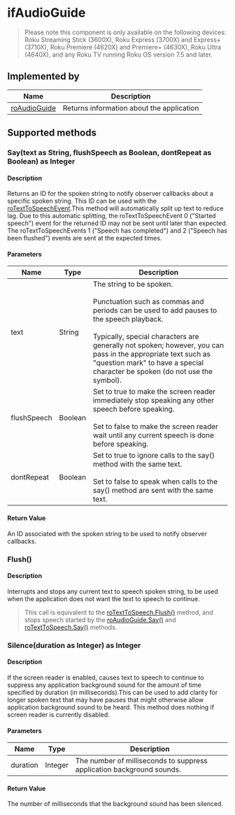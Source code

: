 ifAudioGuide
============

> Please note this component is only available on the following devices: Roku Streaming Stick (3600X), Roku Express (3700X) and Express+ (3710X), Roku Premiere (4620X) and Premiere+ (4630X), Roku Ultra (4640X), and any Roku TV running Roku OS version 7.5 and later.

Implemented by
--------------

| Name | Description |
| --- | --- |
| [roAudioGuide](/docs/references/brightscript/components/roaudioguide.md "roAudioGuide") | Returns information about the application |

Supported methods
-----------------

### Say(text as String, flushSpeech as Boolean, dontRepeat as Boolean) as Integer

#### Description

Returns an ID for the spoken string to notify observer callbacks about a specific spoken string. This ID can be used with the [roTextToSpeechEvent](/docs/references/brightscript/events/rotexttospeechevent.md "roTextToSpeechEvent").This method will automatically split up text to reduce lag. Due to this automatic splitting, the roTextToSpeechEvent 0 ("Started speech") event for the returned ID may not be sent until later than expected. The roTextToSpeechEvents 1 ("Speech has completed") and 2 ("Speech has been flushed") events are sent at the expected times.

#### Parameters

| Name | Type | Description |
| --- | --- | --- |
| text | String | The string to be spoken.  <br>  <br>Punctuation such as commas and periods can be used to add pauses to the speech playback.  <br>  <br>Typically, special characters are generally not spoken; however, you can pass in the appropriate text such as "question mark" to have a special character be spoken (do not use the symbol). |
| flushSpeech | Boolean | Set to true to make the screen reader immediately stop speaking any other speech before speaking.  <br>  <br>Set to false to make the screen reader wait until any current speech is done before speaking. |
| dontRepeat | Boolean | Set to true to ignore calls to the say() method with the same text.  <br>  <br>Set to false to speak when calls to the say() method are sent with the same text. |

#### Return Value

An ID associated with the spoken string to be used to notify observer callbacks.

### Flush()

#### Description

Interrupts and stops any current text to speech spoken string, to be used when the application does not want the text to speech to continue.

> This call is equivalent to the [roTextToSpeech.Flush()](/docs/references/brightscript/interfaces/iftexttospeech.md#flush) method, and stops speech started by the [roAudioGuide.Say()](#saytext-as-string-flushspeech-as-boolean-dontrepeat-as-boolean-as-integer) and [roTextToSpeech.Say()](/docs/references/brightscript/interfaces/iftexttospeech.md#saytext-as-string-as-integer) methods.

### Silence(duration as Integer) as Integer

#### Description

If the screen reader is enabled, causes text to speech to continue to suppress any application background sound for the amount of time specified by duration (in milliseconds).This can be used to add clarity for longer spoken text that may have pauses that might otherwise allow application background sound to be heard. This method does nothing if screen reader is currently disabled.

#### Parameters

| Name | Type | Description |
| --- | --- | --- |
| duration | Integer | The number of milliseconds to suppress application background sounds. |

#### Return Value

The number of milliseconds that the background sound has been silenced.